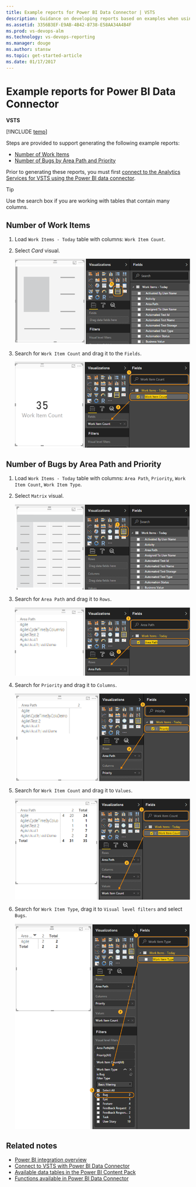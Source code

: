```yaml
---
title: Example reports for Power BI Data Connector | VSTS    
description: Guidance on developing reports based on examples when using the Power BI Data Connector and the Analytics Service for Visual Studio Team Services 
ms.assetid: 3356B3EF-E9AB-4B42-8738-E58AA34A4B4F
ms.prod: vs-devops-alm
ms.technology: vs-devops-reporting
ms.manager: douge
ms.author: stansw
ms.topic: get-started-article 
ms.date: 01/17/2017
---
```


# Example reports for Power BI Data Connector

<b>VSTS</b>

[!INCLUDE [temp](../_shared/analytics-preview.md)]

Steps are provided to support generating the following example reports: 

- [Number of Work Items](#1-number-of-work-items)  
- [Number of Bugs by Area Path and Priority](#2-number-of-bugs-by-area-path-and-priority)  

Prior to generating these reports, you must first [connect to the Analytics Services for VSTS using the Power BI data connector](data-connector-connect.md). 

> [!TIP]  
> Use the search box if you are working with tables that contain many columns.


## Number of Work Items

1. Load `Work Items - Today` table with columns: `Work Item Count`.  

2. Select *Card* visual.  

	![](./_img/data-connector-recipes-count-1.png)  

3. Search for `Work Item Count` and drag it to the `Fields`.

	![](./_img/data-connector-recipes-count-2.png)  


## Number of Bugs by Area Path and Priority

1. Load `Work Items - Today` table with columns: `Area Path`, `Priority`, `Work Item Count`, `Work Item Type`.  

2. Select `Matrix` visual.  

	![](./_img/data-connector-recipes-number-of-bugs-by-area-path-and-priority-1.png)

3. Search for `Area Path` and drag it to `Rows`.

	![](./_img/data-connector-recipes-number-of-bugs-by-area-path-and-priority-2.png)

4. Search for `Priority` and drag it to `Columns`.

	![](./_img/data-connector-recipes-number-of-bugs-by-area-path-and-priority-3.png)

5. Search for `Work Item Count` and drag it to `Values`.

	![](./_img/data-connector-recipes-number-of-bugs-by-area-path-and-priority-4.png)

6. Search for `Work Item Type`, drag it to `Visual level filters` and select `Bugs`.

	![](./_img/data-connector-recipes-number-of-bugs-by-area-path-and-priority-5.png)

## Related notes 
- [Power BI integration overview](overview.md) 
- [Connect to VSTS with Power BI Data Connector](./data-connector-connect.md)
- [Available data tables in the Power BI Content Pack](data-connector-available-data.md) 
- [Functions available in Power BI Data Connector](data-connector-functions.md) 
